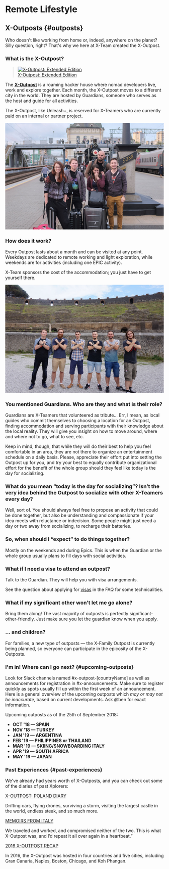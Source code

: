 # Remote Lifestyle

## X-Outposts {#outposts}

Who doesn't like working from home or, indeed, anywhere on the planet? Silly question, right? That's why we here at X-Team created the X-Outpost.

### What is the X-Outpost?

> [![X-Outpost: Extended Edition](http://img.youtube.com/vi/T2rQn0ejdFE/hqdefault.jpg)  
> X-Outpost: Extended Edition](http://www.youtube.com/watch?v=T2rQn0ejdFE)

The [**X-Outpost**](http://x-team.com/x-outpost) is a roaming hacker house where nomad developers live, work and explore together. Each month, the X-Outpost moves to a different city in the world. They are hosted by Guardians, someone who serves as the host and guide for all activities.

The X-Outpost, like Unleash+, is reserved for X-Teamers who are currently paid on an internal or partner project.

![](../../.gitbook/assets/xo.jpg)

### How does it work?

Every Outpost lasts about a month and can be visited at any point. Weekdays are dedicated to remote working and light exploration, while weekends are for activities \(including one EPIC activity\).

X-Team sponsors the cost of the accommodation; you just have to get yourself there.

![How does it work?](../../.gitbook/assets/xo2.jpg)

### You mentioned Guardians. Who are they and what is their role?

Guardians are X-Teamers that volunteered as tribute… Err, I mean, as local guides who commit themselves to choosing a location for an Outpost, finding accommodation and serving participants with their knowledge about the local reality. They will give you insight on how to move around, where and where not to go, what to see, etc.

Keep in mind, though, that while they will do their best to help you feel comfortable in an area, they are not there to organize an entertainment schedule on a daily basis. Please, appreciate their effort put into setting the Outpost up for you, and try your best to equally contribute organizational effort for the benefit of the whole group should they feel like today is the day for socializing.

### What do you mean “today is the day for socializing”? Isn’t the very idea behind the Outpost to socialize with other X-Teamers every day?

Well, sort of. You should always feel free to propose an activity that could be done together, but also be understanding and compassionate if your idea meets with reluctance or indecision. Some people might just need a day or two away from socializing, to recharge their batteries.

### So, when should I “expect” to do things together?

Mostly on the weekends and during Epics. This is when the Guardian or the whole group usually plans to fill days with social activities.

### What if I need a visa to attend an outpost?

Talk to the Guardian. They will help you with visa arrangements.

See the question about applying for [visas](../community/faq.md#visas) in the FAQ for some technicalities.

### What if my significant other won't let me go alone?

Bring them along! The vast majority of outposts is perfectly significant-other-friendly. Just make sure you let the guardian know when you apply.

### ... and children?

For families, a new type of outposts — the X-Family Outpost is currently being planned, so everyone can participate in the epicosity of the X-Outposts.

### I'm in! Where can I go next? {#upcoming-outposts}

Look for Slack channels named \#x-outpost-\[countryName\] as well as announcements for registration in \#x-announcements. Make sure to register quickly as spots usually fill up within the first week of an announcement. Here is a general overview of the upcoming outposts which _may or may not be inaccurate_, based on current developments. Ask @ben for exact information.

Upcoming outposts as of the 25th of September 2018:

* **OCT '18 — SPAIN**
* **NOV '18 — TURKEY**
* **JAN '19 — ARGENTINA**
* **FEB '19 — PHILIPPINES or THAILAND**
* **MAR '19 — SKIING/SNOWBOARDING ITALY**
* **APR '19 — SOUTH AFRICA**
* **MAY '19 — JAPAN**

### Past Experiences {#past-experiences}

We've already had years worth of X-Outposts, and you can check out some of the diaries of past Xplorers:

[X-OUTPOST: POLAND DIARY](https://x-team.com/blog/x-outpost-poland-diary/)

Drifting cars, flying drones, surviving a storm, visiting the largest castle in the world, endless steak, and so much more.

[MEMOIRS FROM ITALY](https://x-team.com/blog/memoirs-x-outpost/)

We traveled and worked, and compromised neither of the two. This is what X-Outpost was, and I’d repeat it all over again in a heartbeat.”

[2016 X-OUTPOST RECAP](https://x-team.com/blog/x-outpost-2016-recap/)

In 2016, the X-Outpost was hosted in four countries and five cities, including Gran Canaria, Naples, Boston, Chicago, and Koh Phangan.

